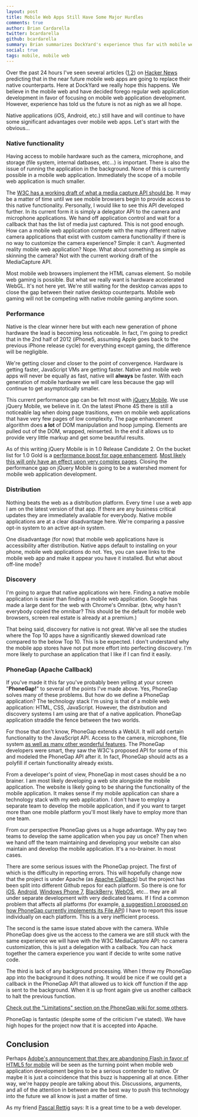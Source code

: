 ```yaml
---
layout: post
title: Mobile Web Apps Still Have Some Major Hurdles
comments: true
author: Brian Cardarella
twitter: bcardarella
github: bcardarella
summary: Brian summarizes DockYard's experience thus far with mobile web apps and some of the existing challenges to compete with native
social: true
tags: mobile, mobile web
---
```


Over the past 24 hours I've seen several articles ([1](http://venturebeat.com/2011/11/09/mobile-web/),[2](http://www.guardian.co.uk/technology/blog/2011/nov/03/will-html5-replace-native-apps)) on [Hacker News](http://news.ycombinator.com)
predicting that in the near future mobile web apps are going to
replace their native counterparts. Here at DockYard we really hope this
happens. We believe in the mobile web and have decided forego regular
web application development in favor of focusing on mobile web
application development. However, experience has told us the future is not as nigh as we
all hope.

Native applications (iOS, Android, etc.) still have and will continue
to have some significant advantages over mobile web apps. Let's start
with the obvious...

### Native functionality ###

Having access to mobile hardware such as the camera, microphone, and
storage (file system, internal datbases, etc...) is important. There is also the issue
of running the application in the background. None of this is currently
possible in a mobile web application. Immediately the scope of a mobile
web application is much smaller.

The [W3C has a working draft of what a media capture API should
be](http://www.w3.org/TR/html-media-capture/). It may be a
matter of time until we see mobile browsers begin to provide access to
this native functionality. Personally, I would like to see this API
developed further. In its current form it is simply a delegator API to
the camera and microphone applications. We hand off application control and wait for a
callback that has the list of media just captured. This is not good
enough. How can a mobile web application compete with the many
different native camera applications that exist with custom camera
functionality if there is no way to
customize the camera experience? Simple: it can't. Augmented reality
mobile web application? Nope. What about something as simple as skinning
the camera? Not with the current working draft of the MediaCapture API.

Most mobile web browsers implement the HTML canvas element. So mobile
web gaming is possible. But what we really want is hardware accelerated
WebGL. It's not here yet. We're still waiting for the desktop
canvas apps to close the gap between their native desktop counterparts.
Mobile web gaming will not be competing with native mobile gaming
anytime soon.

### Performance ###

Native is the clear winner here but with each new generation of phone
hardware the lead is becoming less noticeable. In fact, I'm going to
predict that in the 2nd half of 2012 (iPhone5, assuming Apple goes back
to the previous iPhone release cycle) for everything
except gaming, the difference will be negligible.

We're getting closer and closer to the point of convergence. Hardware is
getting faster, JavaScript VMs are getting faster. Native and mobile web
apps will never be equally as fast, native will **always** be faster.
With each generation of mobile hardware we will care less because the gap will continue to get asymptotically
smaller.

This current performance gap can be felt most with [jQuery
Mobile](http://jquerymobile.com). We use jQuery Mobile, we believe in
it. On the latest iPhone 4S there is still a noticeable lag when
doing page trasitions, even on mobile web applications that have very few
pages of low complexity. The page enhancement algorithm does **a lot** of
DOM manipulation and hoop jumping. Elements are pulled out of the DOM,
wrapped, reinserted. In the end it allows us to
provide very little markup and get some beautiful results.

As of this writing jQuery Mobile is in 1.0 Release Candidate 2. On the bucket
list for 1.0 Gold is a [performance boost for page enhancement](https://github.com/jquery/jquery-mobile/issues/2853).
[Most likely this will only have an effect upon very complex pages](https://twitter.com/#!/jquerymobile/status/133670336318291969).
Closing the performance gap on jQuery Mobile is going to be a watershed
moment for mobile web application development.

### Distribution ###

Nothing beats the web as a distribution platform. Every time I use a web
app I am on the latest version of that app. If there are any business
critical updates they are immediately available for everybody. Native
mobile applications are at a clear disadvantage here. We're comparing a
passive opt-in system to an active apt-in system.

One disadvantage (for now) that mobile web applications have is
accessibility after distribution. Native apps default to installing on
your phone, mobile web applications do not. Yes, you can save links to
the mobile web app and make it appear you have it installed. But what
about off-line mode?

### Discovery ###

I'm going to argue that native applications win here. Finding a native
mobile application is easier than finding a mobile web application.
Google has made a large dent for the web with Chrome's Omnibar. (btw,
why hasn't everybody copied the omnibar? This should be the default for mobile
web browsers, screen real estate is already at a premium.)

That being said, discovery for native is not great. We've
all see the studies where the Top 10 apps have a significantly skewed
download rate compared to the below Top 10. This is be expected. I don't
understand why the mobile app stores have not put more effort into
perfecting discovery. I'm more likely to purchase an application that I
like if I can find it easily.

### PhoneGap (Apache Callback) ###

If you've made it this far you've probably been yelling at your screen
"**PhoneGap!**" to several of the points I've made above. Yes, PhoneGap solves many of these problems. But how do
we define a PhoneGap application? The technology stack I'm using is that
of a mobile web application: HTML, CSS, JavaScript. However, the
distribution and discovery systems I am using are that of a native
application. PhoneGap application straddle the fence between the two
worlds.

For those that don't know, PhoneGap extends a WebUI. It will add certain
functionality to the JavaScript API. Access to the camera, microphone,
file system [as well as many other wonderful features](http://docs.phonegap.com/en/1.2.0/index.html).
The PhoneGap developers were smart, they saw the W3C's proposed API for
some of this and modeled the PhoneGap API after it. In fact, PhoneGap
should acts as a polyfill if certain functionality already exists.

From a developer's point of view, PhoneGap in most cases should be a no
brainer. I am most likely developing a web site alongside the mobile
application. The website is likely going to be sharing the
functionality of the mobile application. It makes sense if my
mobile application can share a technology stack with my web application.
I don't have to employ a separate team to develop the mobile
application, and if you want to target more than one mobile platform
you'll most likely have to employ more than one team.

From our perspective PhoneGap gives us a
huge advantage. Why pay two teams to develop the same application when you
pay us once? Then when we hand off the team maintaining and developing
your website can also maintain and develop the mobile application. It's
a no-brainer. In most cases.

There are some serious issues with the PhoneGap project. The first of
which is the difficulty in reporting errors. This will hopefully change
now that the project is under Apache (as [Apache Callback](http://wiki.phonegap.com/w/page/46311152/apache-callback-proposal))
but the project has been split into different Github repos for each
platform. So there is one for [iOS](https://github.com/phonegap/phonegap-iphone), [Android](https://github.com/phonegap/phonegap-android), [Windows Phone 7](https://github.com/phonegap/phonegap-wp7), [BlackBerry](https://github.com/phonegap/phonegap-blackberry-webworks), [WebOS](https://github.com/phonegap/phonegap-webos), etc... they are all under separate development with very dedicated teams. If I find a common problem that affects all platforms (for example, [a suggestion I proposed on how PhoneGap currently implements its File API](https://github.com/phonegap/phonegap-iphone/issues/280)) I have to report this issue individually on each platform. This is a very inefficient process.

The second is the same issue stated above with the camera. While PhoneGap does give us the access to the camera we are still stuck
with the same experience we will have with the W3C MediaCapture API: no
camera customization, this is just a delegation with a callback. You can
hack together the camera experience you want if decide to write some
native code.

The third is lack of any background processing. When I throw my PhoneGap
app into the background it does nothing. It would be nice if we could
get a callback in the PhoneGap API that allowed us to kick off function
if the app is sent to the background. When it is up front again give us
another callback to halt the previous function.

[Check out the "Limitations" section on the PhoneGap wiki for some
others](http://wiki.phonegap.com/w/page/36752779/PhoneGap%20Plugins).

PhoneGap is fantastic (despite some of the criticism I've stated). We have
high hopes for the project now that it is accepted into Apache.

## Conclusion ##

Perhaps [Adobe's announcement that they are abandoning Flash in
favor of HTML5 for mobile](http://techland.time.com/2011/11/09/mobile-flash-abandoned-for-html5-adobe-surrenders-apple-wins/?iid=tl-main-lede) will be seen as the turning point when
mobile web application development begins to be a serious contender to
native. Or maybe it is just a coincidence that this buzz is happening
all at once. Either way, we're happy
people are talking about this. Discussions, arguments, and all of the
attention in between are the best way to push this technology into the
future we all know is just a matter of time.

As my friend [Pascal Rettig](http://twitter.com/cykod) says: It is a great time to be a web developer.
